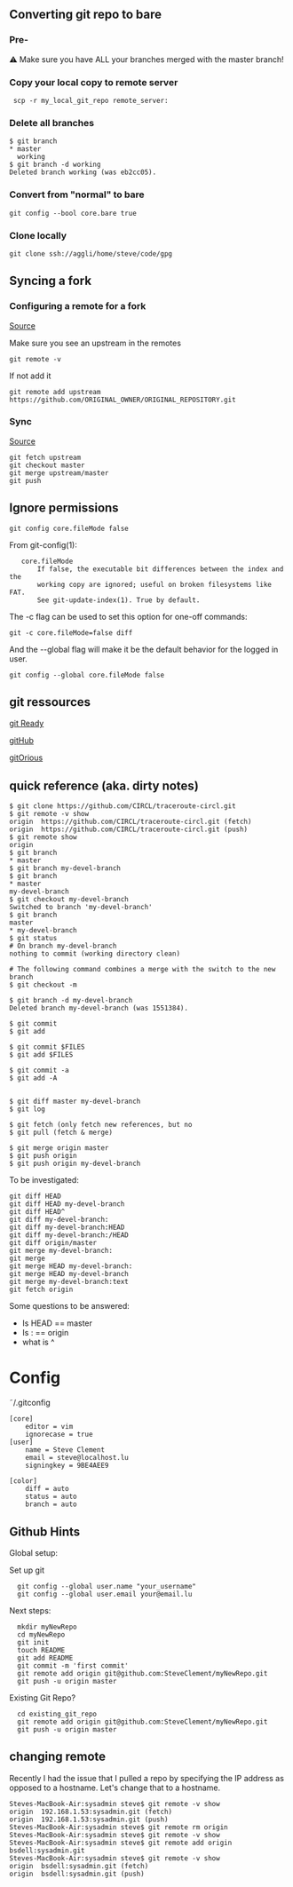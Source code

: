 ## Converting git repo to bare

### Pre-

:warning: Make sure you have ALL your branches merged with the master branch!

### Copy your local copy to remote server

```
 scp -r my_local_git_repo remote_server:
```

### Delete all branches

```
$ git branch
* master
  working
$ git branch -d working
Deleted branch working (was eb2cc05).
```

### Convert from "normal" to bare

```
git config --bool core.bare true
```

### Clone locally

```
git clone ssh://aggli/home/steve/code/gpg
```

## Syncing a fork

### Configuring a remote for a fork

[Source](https://help.github.com/articles/configuring-a-remote-for-a-fork/)

Make sure you see an upstream in the remotes

```
git remote -v
```

If not add it

```
git remote add upstream https://github.com/ORIGINAL_OWNER/ORIGINAL_REPOSITORY.git
```

### Sync

[Source](https://help.github.com/articles/syncing-a-fork/)

```
git fetch upstream
git checkout master
git merge upstream/master
git push
```

## Ignore permissions

```
git config core.fileMode false
```

From git-config(1):

```
   core.fileMode
       If false, the executable bit differences between the index and the
       working copy are ignored; useful on broken filesystems like FAT.
       See git-update-index(1). True by default.
```

The -c flag can be used to set this option for one-off commands:

```
git -c core.fileMode=false diff
```

And the --global flag will make it be the default behavior for the logged in user.

```
git config --global core.fileMode false
```

## git ressources

[git Ready](http://gitready.com)

[gitHub](http://github.com)

[gitOrious](https://gitorious.org/)

## quick reference (aka. dirty notes)

```
$ git clone https://github.com/CIRCL/traceroute-circl.git
$ git remote -v show
origin  https://github.com/CIRCL/traceroute-circl.git (fetch)
origin  https://github.com/CIRCL/traceroute-circl.git (push)
$ git remote show
origin
$ git branch
* master
$ git branch my-devel-branch
$ git branch
* master
my-devel-branch
$ git checkout my-devel-branch
Switched to branch 'my-devel-branch'
$ git branch
master
* my-devel-branch
$ git status
# On branch my-devel-branch
nothing to commit (working directory clean)

# The following command combines a merge with the switch to the new branch
$ git checkout -m

$ git branch -d my-devel-branch
Deleted branch my-devel-branch (was 1551384).

$ git commit
$ git add

$ git commit $FILES
$ git add $FILES

$ git commit -a
$ git add -A


$ git diff master my-devel-branch
$ git log

$ git fetch (only fetch new references, but no
$ git pull (fetch & merge)

$ git merge origin master
$ git push origin
$ git push origin my-devel-branch
```

To be investigated:

```
git diff HEAD
git diff HEAD my-devel-branch
git diff HEAD^
git diff my-devel-branch:
git diff my-devel-branch:HEAD
git diff my-devel-branch:/HEAD
git diff origin/master
git merge my-devel-branch:
git merge
git merge HEAD my-devel-branch:
git merge HEAD my-devel-branch
git merge my-devel-branch:text
git fetch origin
```

Some questions to be answered:

* Is HEAD == master
* Is : == origin
* what is ^

# Config

˜/.gitconfig
```
[core]
    editor = vim
    ignorecase = true
[user]
    name = Steve Clement
    email = steve@localhost.lu
    signingkey = 9BE4AEE9

[color]
    diff = auto
    status = auto
    branch = auto
```


## Github Hints

Global setup:

Set up git
```
  git config --global user.name "your_username"
  git config --global user.email your@email.lu
```

Next steps:

```
  mkdir myNewRepo
  cd myNewRepo
  git init
  touch README
  git add README
  git commit -m 'first commit'
  git remote add origin git@github.com:SteveClement/myNewRepo.git
  git push -u origin master
```

Existing Git Repo?

```
  cd existing_git_repo
  git remote add origin git@github.com:SteveClement/myNewRepo.git
  git push -u origin master
```

## changing remote

Recently I had the issue that I pulled a repo by specifying the IP address as opposed to a hostname.
Let's change that to a hostname.

```
Steves-MacBook-Air:sysadmin steve$ git remote -v show
origin  192.168.1.53:sysadmin.git (fetch)
origin  192.168.1.53:sysadmin.git (push)
Steves-MacBook-Air:sysadmin steve$ git remote rm origin
Steves-MacBook-Air:sysadmin steve$ git remote -v show
Steves-MacBook-Air:sysadmin steve$ git remote add origin bsdell:sysadmin.git
Steves-MacBook-Air:sysadmin steve$ git remote -v show
origin  bsdell:sysadmin.git (fetch)
origin  bsdell:sysadmin.git (push)
```
